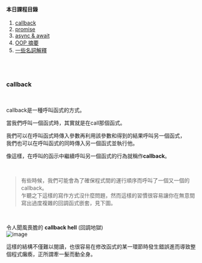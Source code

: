 #### 本日課程目錄
1. [callback][]
2. <a href="#para2">promise</a>
3. <a href="#para3">async & await</a>
4. <a href="#para4">OOP 摘要</a>
5. <a href="#para5">一些名詞解釋</a>

<br>
<br>

<h3 id="para1">callback</h3>

<br>

callback是一種呼叫函式的方式。

當我們呼叫一個函式時，其實就是在call那個函式。

我們可以在呼叫函式時傳入參數再利用該參數和得到的結果呼叫另一個函式，  
我們也可以在呼叫函式的同時傳入另一個函式並執行他。

像這樣，在呼叫的函示中繼續呼叫另一個函式的行為就稱作**callback**。

<br>

>有些時候，我們可能會為了確保程式間的運行順序而呼叫了一個又一個的callback。  
>乍聽之下這樣的寫作方式沒什麼問題，然而這樣的習慣很容易讓你在無意間寫出過度複雜的回調函式嵌套，見下圖。

<br>

令人聞風喪膽的 **callback hell** (回調地獄)  
![image](https://user-images.githubusercontent.com/79037530/120286892-4e35fd00-c2f1-11eb-9d84-45a55ba170af.png)

這樣的結構不僅難以閱讀，也很容易在修改函式的某一環節時發生錯誤進而導致整個程式癱瘓，正所謂牽一髮而動全身。  


[callback]: https://chengen0612.github.io/mfee16/05-30#para1
